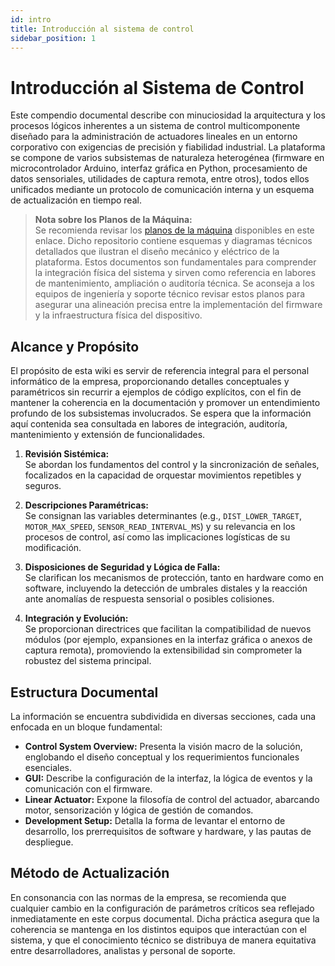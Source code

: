 ```yaml
---
id: intro
title: Introducción al sistema de control 
sidebar_position: 1
---
```


# Introducción al Sistema de Control

Este compendio documental describe con minuciosidad la arquitectura y los procesos lógicos inherentes a un sistema de control multicomponente diseñado para la administración de actuadores lineales en un entorno corporativo con exigencias de precisión y fiabilidad industrial. La plataforma se compone de varios subsistemas de naturaleza heterogénea (firmware en microcontrolador Arduino, interfaz gráfica en Python, procesamiento de datos sensoriales, utilidades de captura remota, entre otros), todos ellos unificados mediante un protocolo de comunicación interna y un esquema de actualización en tiempo real.

> **Nota sobre los Planos de la Máquina:**  
> Se recomienda revisar los [planos de la máquina](https://github.com/ICONNO/schemes-iconno) disponibles en este enlace. Dicho repositorio contiene esquemas y diagramas técnicos detallados que ilustran el diseño mecánico y eléctrico de la plataforma. Estos documentos son fundamentales para comprender la integración física del sistema y sirven como referencia en labores de mantenimiento, ampliación o auditoría técnica. Se aconseja a los equipos de ingeniería y soporte técnico revisar estos planos para asegurar una alineación precisa entre la implementación del firmware y la infraestructura física del dispositivo.

## Alcance y Propósito

El propósito de esta wiki es servir de referencia integral para el personal informático de la empresa, proporcionando detalles conceptuales y paramétricos sin recurrir a ejemplos de código explícitos, con el fin de mantener la coherencia en la documentación y promover un entendimiento profundo de los subsistemas involucrados. Se espera que la información aquí contenida sea consultada en labores de integración, auditoría, mantenimiento y extensión de funcionalidades.

1. **Revisión Sistémica:**  
   Se abordan los fundamentos del control y la sincronización de señales, focalizados en la capacidad de orquestar movimientos repetibles y seguros.

2. **Descripciones Paramétricas:**  
   Se consignan las variables determinantes (e.g., `DIST_LOWER_TARGET`, `MOTOR_MAX_SPEED`, `SENSOR_READ_INTERVAL_MS`) y su relevancia en los procesos de control, así como las implicaciones logísticas de su modificación.

3. **Disposiciones de Seguridad y Lógica de Falla:**  
   Se clarifican los mecanismos de protección, tanto en hardware como en software, incluyendo la detección de umbrales distales y la reacción ante anomalías de respuesta sensorial o posibles colisiones.

4. **Integración y Evolución:**  
   Se proporcionan directrices que facilitan la compatibilidad de nuevos módulos (por ejemplo, expansiones en la interfaz gráfica o anexos de captura remota), promoviendo la extensibilidad sin comprometer la robustez del sistema principal.

## Estructura Documental

La información se encuentra subdividida en diversas secciones, cada una enfocada en un bloque fundamental:

- **Control System Overview:** Presenta la visión macro de la solución, englobando el diseño conceptual y los requerimientos funcionales esenciales.
- **GUI:** Describe la configuración de la interfaz, la lógica de eventos y la comunicación con el firmware.
- **Linear Actuator:** Expone la filosofía de control del actuador, abarcando motor, sensorización y lógica de gestión de comandos.
- **Development Setup:** Detalla la forma de levantar el entorno de desarrollo, los prerrequisitos de software y hardware, y las pautas de despliegue.

## Método de Actualización

En consonancia con las normas de la empresa, se recomienda que cualquier cambio en la configuración de parámetros críticos sea reflejado inmediatamente en este corpus documental. Dicha práctica asegura que la coherencia se mantenga en los distintos equipos que interactúan con el sistema, y que el conocimiento técnico se distribuya de manera equitativa entre desarrolladores, analistas y personal de soporte.
